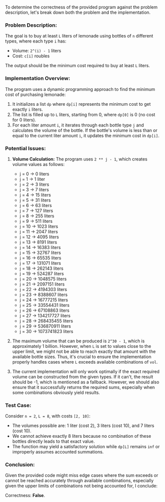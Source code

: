 To determine the correctness of the provided program against the problem description, let's break down both the problem and the implementation.

### Problem Description:
The goal is to buy at least `L` liters of lemonade using bottles of `n` different types, where each type `i` has:
- Volume: `2^(i) - 1` liters
- Cost: `c[i]` roubles

The output should be the minimum cost required to buy at least `L` liters.

### Implementation Overview:
The program uses a dynamic programming approach to find the minimum cost of purchasing lemonade:
1. It initializes a list `dp` where `dp[i]` represents the minimum cost to get exactly `i` liters.
2. The list is filled up to `L` liters, starting from 0, where `dp[0]` is 0 (no cost for 0 liters).
3. For each liter amount `i`, it iterates through each bottle type `j` and calculates the volume of the bottle. If the bottle's volume is less than or equal to the current liter amount `i`, it updates the minimum cost in `dp[i]`.

### Potential Issues:
1. **Volume Calculation:** The program uses `2 ** j - 1`, which creates volume values as follows:
   - j = 0 → 0 liters
   - j = 1 → 1 liter
   - j = 2 → 3 liters
   - j = 3 → 7 liters
   - j = 4 → 15 liters
   - j = 5 → 31 liters
   - j = 6 → 63 liters
   - j = 7 → 127 liters
   - j = 8 → 255 liters
   - j = 9 → 511 liters
   - j = 10 → 1023 liters
   - j = 11 → 2047 liters
   - j = 12 → 4095 liters
   - j = 13 → 8191 liters
   - j = 14 → 16383 liters
   - j = 15 → 32767 liters
   - j = 16 → 65535 liters
   - j = 17 → 131071 liters
   - j = 18 → 262143 liters
   - j = 19 → 524287 liters
   - j = 20 → 1048575 liters
   - j = 21 → 2097151 liters
   - j = 22 → 4194303 liters
   - j = 23 → 8388607 liters
   - j = 24 → 16777215 liters
   - j = 25 → 33554431 liters
   - j = 26 → 67108863 liters
   - j = 27 → 134217727 liters
   - j = 28 → 268435455 liters
   - j = 29 → 536870911 liters
   - j = 30 → 1073741823 liters

2. The maximum volume that can be produced is `2^30 - 1`, which is approximately 1 billion. However, when `L` is set to values close to the upper limit, we might not be able to reach exactly that amount with the available bottle sizes. Thus, it's crucial to ensure the implementation properly handles cases where `L` exceeds available combinations of `vol`.

3. The current implementation will only work optimally if the exact required volume can be constructed from the given types. If it can't, the result should be -1, which is mentioned as a fallback. However, we should also ensure that it successfully returns the required sums, especially when some combinations obviously yield results.

### Test Case:
Consider `n = 2`, `L = 8`, with costs `[2, 10]`:
- The volumes possible are: 1 liter (cost 2), 3 liters (cost 10), and 7 liters (cost 10).
- We cannot achieve exactly 8 liters because no combination of these bottles directly leads to that exact value.
- The function may yield a satisfactory solution while `dp[L]` remains `inf` or improperly assumes accounted summations.

### Conclusion:
Given the provided code might miss edge cases where the sum exceeds or cannot be reached accurately through available combinations, especially given the upper limits of combinations not being accounted for, I conclude:

Correctness: **False**.